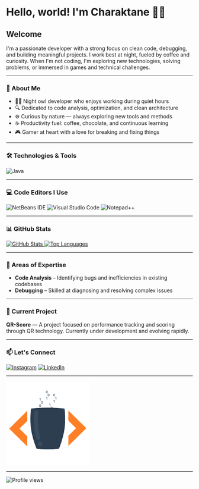 # Hello, world! I'm Charaktane 👋✨

## Welcome

I'm a passionate developer with a strong focus on clean code, debugging, and building meaningful projects. I work best at night, fueled by coffee and curiosity. When I'm not coding, I'm exploring new technologies, solving problems, or immersed in games and technical challenges.

---

### 🌟 About Me

- 👨‍💻 Night owl developer who enjoys working during quiet hours  
- 🔍 Dedicated to code analysis, optimization, and clean architecture  
- ⚙️ Curious by nature — always exploring new tools and methods  
- ☕ Productivity fuel: coffee, chocolate, and continuous learning  
- 🎮 Gamer at heart with a love for breaking and fixing things  

---

### 🛠️ Technologies & Tools

![Java](https://img.shields.io/badge/java-%23ED8B00.svg?style=for-the-badge&logo=openjdk&logoColor=white)

---

### 💻 Code Editors I Use

![NetBeans IDE](https://img.shields.io/badge/NetBeansIDE-1B6AC6.svg?style=for-the-badge&logo=apache-netbeans-ide&logoColor=white)
![Visual Studio Code](https://img.shields.io/badge/Visual%20Studio%20Code-0078d7.svg?style=for-the-badge&logo=visual-studio-code&logoColor=white)
![Notepad++](https://img.shields.io/badge/Notepad++-90E59A.svg?style=for-the-badge&logo=notepad%2b%2b&logoColor=black)

---

### 📊 GitHub Stats

<a href="https://github.com/Charaktane">
  <img height="180" src="https://github-readme-stats.vercel.app/api/?username=Charaktane&show_icons=true&theme=midnight-purple&include_all_commits=true&count_private=true" alt="GitHub Stats"/>
</a>

<a href="https://github.com/Charaktane">
  <img height="180" src="https://github-readme-stats.vercel.app/api/top-langs/?username=Charaktane&layout=compact&langs_count=16&theme=midnight-purple" alt="Top Languages"/>
</a>

---

### 🔧 Areas of Expertise

- **Code Analysis** – Identifying bugs and inefficiencies in existing codebases  
- **Debugging** – Skilled at diagnosing and resolving complex issues  

---

### 🚧 Current Project

**QR-Score** — A project focused on performance tracking and scoring through QR technology. Currently under development and evolving rapidly.

---

### 📫 Let's Connect

[![Instagram](https://img.shields.io/badge/-Instagram-%23E4405F?style=for-the-badge&logo=instagram&logoColor=white)](https://instagram.com/suyanne_dom)
[![LinkedIn](https://img.shields.io/badge/-LinkedIn-%230077B5?style=for-the-badge&logo=linkedin&logoColor=white)](https://www.linkedin.com/in/suyanne-gomes-005b30302)

---

![Coffee and Code](assets/coffee.png)

---

<p align="left">
  <img src="https://komarev.com/ghpvc/?username=Charaktane&label=Profile%20views&color=0e75b6&style=flat" alt="Profile views" />
</p>
